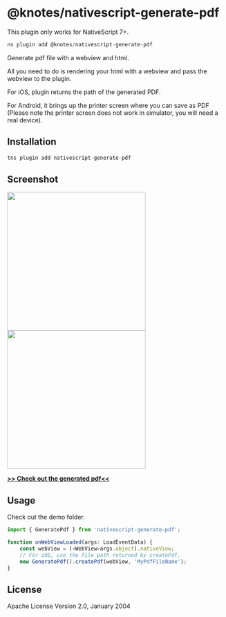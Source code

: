 # @knotes/nativescript-generate-pdf

This plugin only works for NativeScript 7+.

```javascript
ns plugin add @knotes/nativescript-generate-pdf
```

Generate pdf file with a webview and html.

All you need to do is rendering your html with a webview and pass the webview to the plugin.

For iOS, plugin returns the path of the generated PDF.

For Android, it brings up the printer screen where you can save as PDF (Please note the printer screen does not work in simulator, you will need a real device).

## Installation

```javascript
tns plugin add nativescript-generate-pdf
```

## Screenshot

<img src="https://github.com/Knotes/nativescript-generate-pdf-with-html/blob/master/screenshots/ios.png?raw=true" width="320px" /><img src="https://github.com/Knotes/nativescript-generate-pdf-with-html/blob/master/screenshots/android.png?raw=true" width="320px" />

**[>> Check out the generated pdf<<](https://github.com/Knotes/nativescript-generate-pdf-with-html/blob/master/screenshots/MyPdfFileName.pdf)**

## Usage

Check out the demo folder.

```TypeScript
import { GeneratePdf } from 'nativescript-generate-pdf';

function onWebViewLoaded(args: LoadEventData) {
    const webView = (<WebView>args.object).nativeView;
    // For iOS, use the file path returned by createPdf.
    new GeneratePdf().createPdf(webView, 'MyPdfFileName');
}
```

## License

Apache License Version 2.0, January 2004
